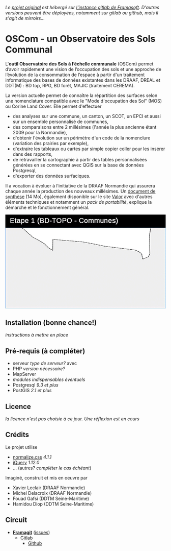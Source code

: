 *Le [projet original][origin] est hébergé sur [l'instance gitlab de Framasoft][framagit]. D'autres versions peuvent être déployées, notamment sur gitlab ou github, mais il s'agit de mirroirs...*

# OSCom - un Observatoire des Sols Communal
L'**outil Observatoire des Sols à l’échelle communale** (OSCom) permet d’avoir rapidement une vision de l’occupation des sols et une approche de l’évolution de la consommation de l’espace à partir d'un traitement informatique des bases de données existantes dans les DRAAF, DREAL et DDT(M) : BD top, RPG, BD forêt,
MAJIC (traitement CEREMA).

La version actuelle permet de connaître la répartition des surfaces selon une nomenclature compatible avec le "Mode d'occupation des Sol" (MOS) ou Corine Land Cover.
Elle permet d'effectuer
* des analyses sur une commune, un canton, un SCOT, un EPCI et aussi sur un ensemble personnalisé de communes,
* des comparaisons entre 2 millésimes (l'année la plus ancienne étant 2009 pour la Normandie),
* d'obtenir l'évolution sur un périmètre d'un code de la nomenclure (variation des prairies par exemple),
* d'extraire les tableaux ou cartes par simple copier coller pour les insérer dans des rapports,
* de retravailler la cartographie à partir des tables personnalisées générées en se connectant avec QGIS sur la base de données Postgresql,
* d'exporter des données surfaciques.

Il a vocation à évoluer à l’initiative de la DRAAF Normandie qui assurera chaque année la production des nouveaux millésimes. Un [document de synthèse][synthese] (14 Mo), également disponible sur le site [Valor][valor] avec d'autres éléments techniques et notamment un *pack de portabilité*, explique la démarche et le fonctionnement général.

![visualisation de l'outil](doc/exemple-Cabourg.gif "l'outil en action sur Cabourg")

## Installation (bonne chance!)
*instructions à mettre en place*

## Pré-requis (à compléter)
* serveur *type de serveur?* avec
 * PHP *version nécessaire?*
  * MapServer
  * *modules indispensables éventuels*
 * Postgresql *9.3 et plus*
  * PostGIS *2.1 et plus*

## Licence
*la licence n'est pas choisie à ce jour. Une réflexion est en cours*

## Crédits
Le projet utilise
* [normalize.css](http://necolas.github.io/normalize.css) *4.1.1*
* [jQuery](http://jquery.com/) *1.12.0*
* ... (autres? *compléter le cas échéant*)

Imaginé, construit et mis en oeuvre par
* Xavier Leclair (DRAAF Normandie)
* Michel Delacroix (DRAAF Normandie)
* Fouad Gafsi (DDTM Seine-Maritime)
* Hamidou Diop (DDTM Seine-Maritime)

## Circuit
* **[Framagit][origin]** ([issues][issues])
   * [Gitlab][gitlab]
      * [Github][github]

[origin]:https://framagit.org/know-rmandie/OSCom
[synthese]:doc/synthese-OSCom-20160203.pdf
[issues]:https://framagit.org/know-rmandie/AGENor/issues

[valor]:http://valor.national.agri/R23-01-Haute-Normandie-Occupation?id_rubrique=187
[framagit]:https://framagit.org
[gitlab]:https://gitlab.com/know-rmandie/OSCom
[github]:https://github.com/know-rmandie/OSCom
